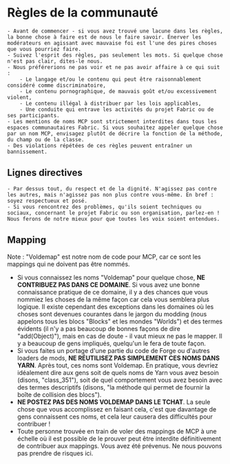 # Règles de la communauté

```
- Avant de commencer - si vous avez trouvé une lacune dans les règles, la bonne chose à faire est de nous le faire savoir. Énerver les modérateurs en agissant avec mauvaise foi est l'une des pires choses que vous pourriez faire.
- Suivez l'esprit des règles, pas seulement les mots. Si quelque chose n'est pas clair, dites-le nous.
- Nous préférerions ne pas voir et ne pas avoir affaire à ce qui suit :
    - Le langage et/ou le contenu qui peut être raisonnablement considéré comme discriminatoire,
    - Le contenu pornographique, de mauvais goût et/ou excessivement violent,
    - Le contenu illégal à distribuer par les lois applicables,
    - Une conduite qui entrave les activités du projet Fabric ou de ses participants.
- Les mentions de noms MCP sont strictement interdites dans tous les espaces communautaires Fabric. Si vous souhaitez appeler quelque chose par un nom MCP, envisagez plutôt de décrire la fonction de la méthode, du champ ou de la classe.
- Des violations répétées de ces règles peuvent entraîner un bannissement.
```

## Lignes directives

```
- Par dessus tout, du respect et de la dignité. N'agissez pas contre les autres, mais n'agissez pas non plus contre vous-même. En bref : soyez respectueux et posé.
- Si vous rencontrez des problèmes, qu'ils soient techniques ou sociaux, concernant le projet Fabric ou son organisation, parlez-en ! Nous ferons de notre mieux pour que toutes les voix soient entendues.
```

## Mapping

Note : "Voldemap" est notre nom de code pour MCP, car ce sont les
mappings qui ne doivent pas être nommés.

- Si vous connaissez les noms "Voldemap" pour quelque chose, **NE
  CONTRIBUEZ PAS DANS CE DOMAINE**. Si vous avez une bonne
  connaissance pratique de ce domaine, il y a des chances que vous
  nommiez les choses de la même façon car cela vous semblera plus
  logique. Il existe cependant des exceptions dans les domaines où les
  choses sont devenues courantes dans le jargon du modding (nous
  appelons tous les blocs "Blocks" et les mondes "Worlds") et des
  termes évidents (il n'y a pas beaucoup de bonnes façons de dire
  "add(Object)"), mais en cas de doute - il vaut mieux ne pas le
  mapper. Il y a beaucoup de gens impliqués, quelqu'un le fera de
  toute façon.
- Si vous faites un portage d'une partie du code de Forge ou d'autres
  loaders de mods, **NE RÉUTILISEZ PAS SIMPLEMENT CES NOMS DANS
  YARN**. Après tout, ces noms sont Voldemap. En pratique, vous
  devriez idéalement dire aux gens soit de quels noms de Yarn vous
  avez besoin (disons, "class\_351"), soit de quel comportement vous
  avez besoin avec des termes descriptifs (disons, "la méthode qui
  permet de fournir la boîte de collision des blocs").
- **NE POSTEZ PAS DES NOMS VOLDEMAP DANS LE TCHAT**. La seule chose
  que vous accomplissez en faisant cela, c'est que davantage de gens
  connaissent ces noms, et cela leur causera des difficultés pour
  contribuer \!
- Toute personne trouvée en train de voler des mappings de MCP à une
  échelle où il est possible de le prouver peut être interdite
  définitivement de contribuer aux mappings. Vous avez été prévenus.
  Ne nous pouvons pas prendre de risques ici.

